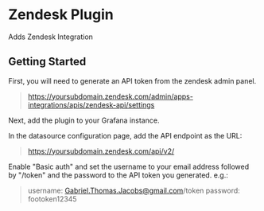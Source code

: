 <!-- This README file is going to be the one displayed on the Grafana.com website for your plugin -->

# Zendesk Plugin

Adds Zendesk Integration

## Getting Started

First, you will need to generate an API token from the zendesk admin panel.
>https://yoursubdomain.zendesk.com/admin/apps-integrations/apis/zendesk-api/settings

Next, add the plugin to your Grafana instance.

In the datasource configuration page, add the API endpoint as the URL:
>https://yoursubdomain.zendesk.com/api/v2/

Enable "Basic auth" and set the username to your email address followed by "/token" and the password to the API token you generated.
e.g.:
>username: Gabriel.Thomas.Jacobs@gmail.com/token
>password: footoken12345
